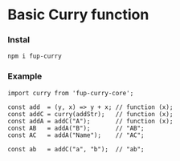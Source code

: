 # Basic Curry function

### Instal
`npm i fup-curry`

### Example

```
import curry from 'fup-curry-core';

const add  = (y, x) => y + x; // function (x);
const addC = curry(addStr);   // function (x);
const addA = addC("A");       // function (x);
const AB   = addA("B");       // "AB";
const AC   = addA("Name");    // "AC";

const ab   = addC("a", "b");  // "ab";
```
